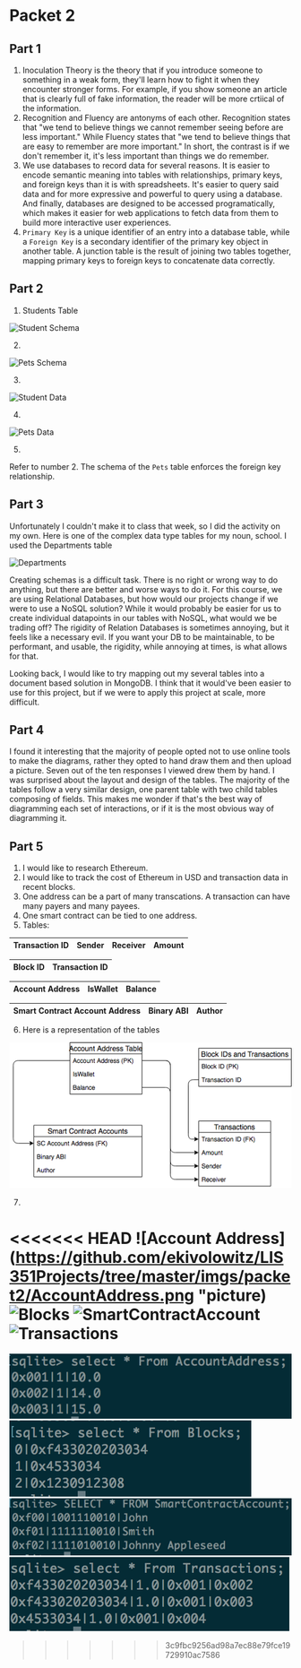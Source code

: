 # Packet 2
## Part 1
1. Inoculation Theory is the theory that if you introduce someone to something in a weak form, they'll learn how to fight it when they encounter stronger forms. For example, if you show someone an article that is clearly full of fake information, the reader will be more crtiical of the information.
2. Recognition and Fluency are antonyms of each other. Recognition states that "we tend to believe things we cannot remember seeing before are less important." While Fluency states that "we tend to believe things that are easy to remember are more important." In short, the contrast is if we don't remember it, it's less important than things we do remember.
3. We use databases to record data for several reasons. It is easier to encode semantic meaning into tables with relationships, primary keys, and foreign keys than it is with spreadsheets. It's easier to query said data and for more expressive and powerful to query using a database. And finally, databases are designed to be accessed programatically, which makes it easier for web applications to fetch data from them to build more interactive user experiences.
4. `Primary Key` is a unique identifier of an entry into a database table, while a `Foreign Key` is a secondary identifier of the primary key object in another table. A junction table is the result of joining two tables together, mapping primary keys to foreign keys to concatenate data correctly.
## Part 2
1. Students Table

![Student Schema](https://github.com/ekivolowitz/LIS351Projects/tree/master/imgs/packet2/StudentsSchema.png)

2.
![Pets Schema](https://github.com/ekivolowitz/LIS351Projects/tree/master/imgs/packet2/PetsSchema.png)

3.
![Student Data](https://github.com/ekivolowitz/LIS351Projects/tree/master/imgs/packet2/StudentsData.png)

4.
![Pets Data](https://github.com/ekivolowitz/LIS351Projects/tree/master/imgs/packet2/DogData.png)

5.
Refer to number 2. The schema of the `Pets` table enforces the foreign key relationship.
 
## Part 3
Unfortunately I couldn't make it to class that week, so I did the activity on my own. Here is one of the complex data type tables for my noun, school. I used the Departments table

![Departments](https://github.com/ekivolowitz/LIS351Projects/tree/master/imgs/packet2/part3.png)

Creating schemas is a difficult task. There is no right or wrong way to do anything, but there are better and worse ways to do it. For this course, we are using Relational Databases, but how would our projects change if we were to use a NoSQL solution? While it would probably be easier for us to create individual datapoints in our tables with NoSQL, what would we be trading off? The rigidity of Relation Databases is sometimes annoying, but it feels like a necessary evil. If you want your DB to be maintainable, to be performant, and usable, the rigidity, while annoying at times, is what allows for that. 

Looking back, I would like to try mapping out my several tables into a document based solution in MongoDB. I think that it would've been easier to use for this project, but if we were to apply this project at scale, more difficult.

## Part 4
I found it interesting that the majority of people opted not to use online tools to make the diagrams, rather they opted to hand draw them and then upload a picture. Seven out of the ten responses I viewed drew them by hand. I was surprised about the layout and design of the tables. The majority of the tables follow a very similar design, one parent table with two child tables composing of fields. This makes me wonder if that's the best way of diagramming each set of interactions, or if it is the most obvious way of diagramming it. 

## Part 5
1. I would like to research Ethereum.
2. I would like to track the cost of Ethereum in USD and transaction data in recent blocks.
3. One address can be a part of many transcations. A transaction can have many payers and many payees. 
4. One smart contract can be tied to one address.
5. Tables:

|Transaction ID|Sender|Receiver|Amount|
|--------------|------|--------|------|

|Block ID|Transaction ID|
|--------|--------------|

|Account Address|IsWallet|Balance|
|--|--|--|

|Smart Contract Account Address|Binary ABI|Author|
|---|---|---|

6. Here is a representation of the tables

![Tables](../imgs/packet2/EthTables.png)


7.
<<<<<<< HEAD
![Account Address](https://github.com/ekivolowitz/LIS351Projects/tree/master/imgs/packet2/AccountAddress.png "picture)
![Blocks](https://github.com/ekivolowitz/LIS351Projects/tree/master/packet2/Blocks.png)
![SmartContractAccount](https://github.com/ekivolowitz/LIS351Projects/tree/master/imgs/packet2/SmartContractAccount.png)
![Transactions](https://github.com/ekivolowitz/LIS351Projects/tree/master/imgs/packet2/Transactions.png)
=======
![Account Address](../imgs/packet2/AccountAddress.png)
![Blocks](../imgs/packet2/Blocks.png)
![SmartContractAccount](../imgs/packet2/SmartContractAccount.png)
![Transactions](../imgs/packet2/Transactions.png)
>>>>>>> 3c9fbc9256ad98a7ec88e79fce19729910ac7586
